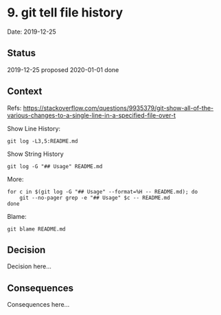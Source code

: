 # 9. git tell file history

Date: 2019-12-25

## Status

2019-12-25 proposed
2020-01-01 done

## Context

Refs: https://stackoverflow.com/questions/9935379/git-show-all-of-the-various-changes-to-a-single-line-in-a-specified-file-over-t

Show Line History:

```
git log -L3,5:README.md
```

Show String History

```
git log -G "## Usage" README.md
```

More:

```
for c in $(git log -G "## Usage" --format=%H -- README.md); do
    git --no-pager grep -e "## Usage" $c -- README.md
done
```

Blame:

```
git blame README.md
```

## Decision

Decision here...

## Consequences

Consequences here...

